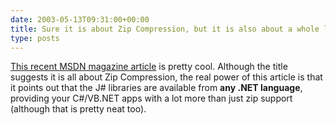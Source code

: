 ```yaml
---
date: 2003-05-13T09:31:00+00:00
title: Sure it is about Zip Compression, but it is also about a whole lot more...
type: posts
---
```

[This recent MSDN magazine article](http://msdn.microsoft.com/msdnmag/issues/03/06/ZipCompression/) is pretty cool. Although the title suggests it is all about Zip Compression, the real power of this article is that it points out that the J# libraries are available from **any .NET language**, providing your C#/VB.NET apps with a lot more than just zip support (although that is pretty neat too).
